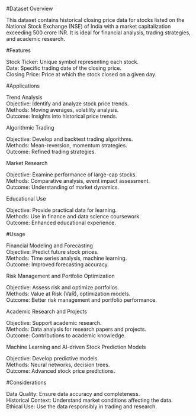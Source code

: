 #Dataset Overview

This dataset contains historical closing price data for stocks listed on the National Stock Exchange (NSE) of India with a market capitalization exceeding 500 crore INR. It is ideal for financial analysis, trading strategies, and academic research.

#Features

Stock Ticker: Unique symbol representing each stock.
<br>
Date: Specific trading date of the closing price.
<br>
Closing Price: Price at which the stock closed on a given day.

#Applications

Trend Analysis
<br>
Objective: Identify and analyze stock price trends.
<br>
Methods: Moving averages, volatility analysis.
<br>
Outcome: Insights into historical price trends.

Algorithmic Trading

Objective: Develop and backtest trading algorithms.
<br>
Methods: Mean-reversion, momentum strategies.
<br>
Outcome: Refined trading strategies.

Market Research

Objective: Examine performance of large-cap stocks.
<br>
Methods: Comparative analysis, event impact assessment.
<br>
Outcome: Understanding of market dynamics.

Educational Use

Objective: Provide practical data for learning.
<br>
Methods: Use in finance and data science coursework.
<br>
Outcome: Enhanced educational experience.

#Usage

Financial Modeling and Forecasting
<br>
Objective: Predict future stock prices.
<br>
Methods: Time series analysis, machine learning.
<br>
Outcome: Improved forecasting accuracy.

Risk Management and Portfolio Optimization

Objective: Assess risk and optimize portfolios.
<br>
Methods: Value at Risk (VaR), optimization models.
<br>
Outcome: Better risk management and portfolio performance.

Academic Research and Projects

Objective: Support academic research.
<br>
Methods: Data analysis for research papers and projects.
<br>
Outcome: Contributions to academic knowledge.
<br>

Machine Learning and AI-driven Stock Prediction Models

Objective: Develop predictive models.
<br>
Methods: Neural networks, decision trees.
<br>
Outcome: Advanced stock price predictions.

#Considerations

Data Quality: Ensure data accuracy and completeness.
<br>
Historical Context: Understand market conditions affecting the data.
<br>
Ethical Use: Use the data responsibly in trading and research.

